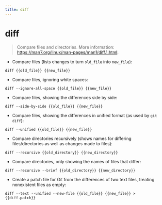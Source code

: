 ```yaml
---
title: diff
---
```

# diff

> Compare files and directories.
> More information: <https://man7.org/linux/man-pages/man1/diff.1.html>.

- Compare files (lists changes to turn `old_file` into `new_file`):

`diff {{old_file}} {{new_file}}`

- Compare files, ignoring white spaces:

`diff --ignore-all-space {{old_file}} {{new_file}}`

- Compare files, showing the differences side by side:

`diff --side-by-side {{old_file}} {{new_file}}`

- Compare files, showing the differences in unified format (as used by `git diff`):

`diff --unified {{old_file}} {{new_file}}`

- Compare directories recursively (shows names for differing files/directories as well as changes made to files):

`diff --recursive {{old_directory}} {{new_directory}}`

- Compare directories, only showing the names of files that differ:

`diff --recursive --brief {{old_directory}} {{new_directory}}`

- Create a patch file for Git from the differences of two text files, treating nonexistent files as empty:

`diff --text --unified --new-file {{old_file}} {{new_file}} > {{diff.patch}}`

